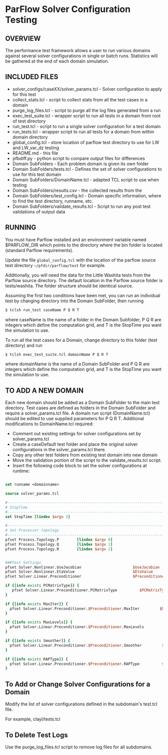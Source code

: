 # ParFlow Solver Configuration Testing

## OVERVIEW

 The performance test framework allows a user to run various domains against several solver configurations 
 in single or batch runs. Statistics will be gathered at the end of each domain simulation.


## INCLUDED FILES

 * solver_configs/caseXX/solver_params.tcl - Solver configuration to apply for this test
 * collect_stats.tcl - script to collect stats from all the test cases in a domain
 * purge_log_files.tcl - script to purge all the log files generated from a run
 * exec_test_suite.tcl - wrapper script to run all tests in a domain from root of test directory
 * run_test.tcl - script to run a single solver configuration for a test domain
 * run_tests.tcl - wrapper script to run all tests for a domain from within domain directory
 * global_config.tcl - store location of parflow test directory to use for LW and LW_var_dz testing
 * README.md - this file
 * pfbdiff.py - python script to compare output files for differences
 * Domain SubFolders - Each problem domain is given its own folder
 * Domain SubFolders/tests.tcl - Defines the set of solver configurations to use for this test domain
 * Domain SubFolders/DomainName.tcl - adapted TCL script to use when testing
 * Domain SubFolders/results.csv - the collected results from the
 * Domain SubFolders/test_config.tcl - Domain specific information, where to find the test directory, runname, etc.
 * Domain SubFolders/validate_results.tcl - Script to run any post test validations of output data
 

## RUNNING

 You must have Parflow installed and an environment variable named $PARFLOW_DIR which points to the directory where the 
 bin folder is located (standard Parflow requirements).
 
 Update the file `global_config.tcl` with the location of the parflow source test directory `~/pfdir/parflow/test` for example.
 
 Additionally, you will need the data for the Little Washita tests from the Parflow source directory. The default location
 in the Parflow source folder is tests/washita. The folder structure should be identical source.
 
 Assuming the first two conditions have been met, you can run an individual test by changing directory into the Domain SubFolder,
 then running 
 ```bash
 $ tclsh run_test caseName P Q R T 
 ```
 where caseName is the name of a folder in the Domain Subfolder, P Q R are integers which define the computation grid,
 and T is the StopTime you want the simulation to use. 
 
 To run all the test cases for a Domain, change directory to this folder (test directory) and run 
 ```bash
 $ tclsh exec_test_suite.tcl domainName P Q R T
 ```
 where domainName is the name of a Domain SubFolder and P Q R are integers which define the computation grid,
 and T is the StopTime you want the simulation to use.
 
  

## TO ADD A NEW DOMAIN
 
 Each new domain should be added as a Domain SubFolder to the main test directory. 
 Test cases are defined as folders in the Domain SubFolder and require a solver_params.tcl file.
 A domain run script (DomainName.tcl) should be edited to use supplied parameters for P Q R T.
 Additional modifications to DomainName.tcl required:
 * Comment out existing settings for solver configurations set by solver_params.tcl
 * Create a caseDefault test folder and place the original solver configurations in the solver_params.tcl there.
 * Copy any other test folders from existing test domain into new domain
 * Move the validation portion of the script to the validate_results.tcl script.
 * Insert the following code block to set the solver configurations at runtime:
 ```tcl
 
 set runname <domainname>
 
 source solver_params.tcl

 #-----------------------------------------------------------------------------
 # StopTime
 #-----------------------------------------------------------------------------
 set StopTime [lindex $argv 3]

 #-----------------------------------------------------------------------------
 # Set Processor topology 
 #-----------------------------------------------------------------------------
 pfset Process.Topology.P        [lindex $argv 0]
 pfset Process.Topology.Q        [lindex $argv 1]
 pfset Process.Topology.R        [lindex $argv 2]
 
 
 ###Test Settings
 pfset Solver.Nonlinear.UseJacobian                       $UseJacobian 
 pfset Solver.Nonlinear.EtaValue                          $EtaValue
 pfset Solver.Linear.Preconditioner                       $Preconditioner

 if {[info exists PCMatrixType]} {
	pfset Solver.Linear.Preconditioner.PCMatrixType          $PCMatrixType
 }

 if {[info exists MaxIter]} { 
   pfset Solver.Linear.Preconditioner.$Preconditioner.MaxIter         $MaxIter
 }

 if {[info exists MaxLevels]} { 
   pfset Solver.Linear.Preconditioner.$Preconditioner.MaxLevels         $MaxLevels
 }

 if {[info exists Smoother]} { 
   pfset Solver.Linear.Preconditioner.$Preconditioner.Smoother         $Smoother
 }

 if {[info exists RAPType]} {
   pfset Solver.Linear.Preconditioner.$Preconditioner.RAPType          $RAPType
 }
```
 
## To Add or Change Solver Configurations for a Domain

Modify the list of solver configurations defined in the subdomain's test.tcl file. 

For example, clayl/tests.tcl


## To Delete Test Logs

Use the purge_log_files.tcl script to remove log files for all subdomains.


